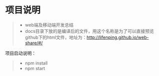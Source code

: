 # 项目说明
>* web端及移动端开发总结
>* docs目录下放的是编译后的文件，用这个名称是为了可以直接预览github下的html文件，地址为：http://lifenping.github.io/web-share/#/

项目启动说明：
>* npm install
>* npm start

